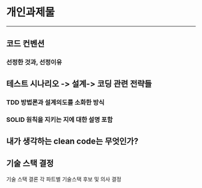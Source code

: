 # 개인과제물
***

## 코드 컨벤션
### 선정한 것과, 선정이유


## 테스트 시나리오 -> 설계-> 코딩 관련 전략들
### TDD 방법론과 설계의도를 소화한 방식
### SOLID 원칙을 지키는 지에 대한 설명 포함


## 내가 생각하는 clean code는 무엇인가?


## 기술 스택 결정

기술 스택 결론
각 파트별 기술스택 후보 및 의사 결정
